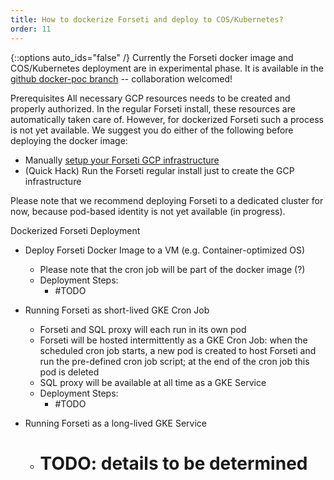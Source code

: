 ```yaml
---
title: How to dockerize Forseti and deploy to COS/Kubernetes?
order: 11
---
```

{::options auto_ids="false" /}
Currently the Forseti docker image and COS/Kubernetes deployment are in experimental phase. It is available in the [github docker-poc branch](https://github.com/GoogleCloudPlatform/forseti-security/tree/docker-poc) -- collaboration welcomed! 


Prerequisites
All necessary GCP resources needs to be created and properly authorized. In the regular Forseti install, these resources are automatically taken care of. However, for dockerized Forseti such a process is not yet available. We suggest you do either of the following before deploying the docker image:
* Manually [setup your Forseti GCP infrastructure](https://forsetisecurity.org/docs/latest/develop/dev/setup.html#setting-up-gcp-infrastructure)
* (Quick Hack) Run the Forseti regular install just to create the GCP infrastructure

Please note that we recommend deploying Forseti to a dedicated cluster for now, because pod-based identity is not yet available (in progress).

Dockerized Forseti Deployment
* Deploy Forseti Docker Image to a VM (e.g. Container-optimized OS)
    * Please note that the cron job will be part of the docker image (?)
    * Deployment Steps:
        * #TODO

* Running Forseti as short-lived GKE Cron Job
    * Forseti and SQL proxy will each run in its own pod
    * Forseti will be hosted intermittently as a GKE Cron Job: when the scheduled cron job starts, a new pod is created to host Forseti and run the pre-defined cron job script; at the end of the cron job this pod is deleted
    * SQL proxy will be available at all time as a GKE Service
    * Deployment Steps: 
        * #TODO
* Running Forseti as a long-lived GKE Service
    * # TODO: details to be determined

